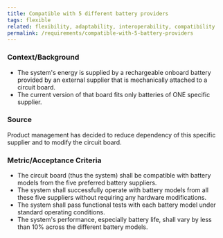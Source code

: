 ```yaml
---
title: Compatible with 5 different battery providers
tags: flexible
related: flexibility, adaptability, interoperability, compatibility
permalink: /requirements/compatible-with-5-battery-providers
---
```


<div class="quality-requirement" markdown="1">


### Context/Background

* The system's energy is supplied by a rechargeable onboard battery provided by an external supplier that is mechanically attached to a circuit board.
* The current version of that board fits only batteries of ONE specific supplier.

### Source

Product management has decided to reduce dependency of this specific supplier and to modify the circuit board.

### Metric/Acceptance Criteria

* The circuit board (thus the system) shall be compatible with battery models from the five preferred battery suppliers.
* The system shall successfully operate with battery models from all these five suppliers without requiring any hardware modifications.
* The system shall pass functional tests with each battery model under standard operating conditions.
* The system's performance, especially battery life, shall vary by less than 10% across the different battery models.

</div><br>
